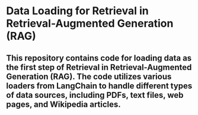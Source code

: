 # Data Loading for Retrieval in Retrieval-Augmented Generation (RAG)
## This repository contains code for loading data as the first step of Retrieval in Retrieval-Augmented Generation (RAG). The code utilizes various loaders from LangChain to handle different types of data sources, including PDFs, text files, web pages, and Wikipedia articles.
